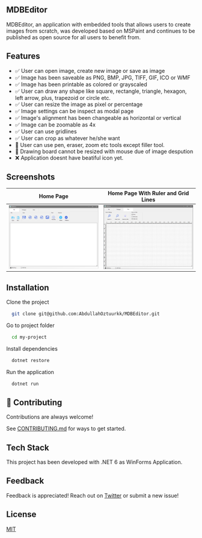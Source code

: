 ## MDBEditor

MDBEditor, an application with embedded tools that allows users to create images from scratch, 
was developed based on MSPaint and continues to be published as open source for all users to benefit from.

## Features

- :white_check_mark: User can open image, create new image or save as image
- :white_check_mark: Image has been saveable as PNG, BMP, JPG, TIFF, GIF, ICO or WMF
- :white_check_mark: Image has been printable as colored or grayscaled
- :white_check_mark: User can draw any shape like square, rectangle, triangle, hexagon, left arrow, plus, trapezoid or circle etc.
- :white_check_mark: User can resize the image as pixel or percentage
- :white_check_mark: Image settings can be inspect as modal page
- :white_check_mark: Image's alignment has been changeable as horizontal or vertical
- :white_check_mark: Image can be zoomable as 4x
- :white_check_mark: User can use gridlines
- :white_check_mark: User can crop as whatever he/she want
- :wrench: User can use pen, eraser, zoom etc tools except filler tool.
- :wrench: Drawing board cannot be resized with mouse due of image despution
- :x: Application doesnt have beatiful icon yet. 

## Screenshots

Home Page            |  Home Page With Ruler and Grid Lines
:-------------------------:|:-------------------------:
![](./Screenshots/home-page.png)  |  ![](./Screenshots/home-page-with-ruler-and-gridlines.png)

## Installation

Clone the project

```bash
  git clone git@github.com:AbdullahOztuurkk/MDBEditor.git
```

Go to project folder

```bash
  cd my-project
```

Install dependencies

```bash
  dotnet restore
```
Run the application

```bash
  dotnet run
```

## 🎉 Contributing

Contributions are always welcome!

See [CONTRIBUTING.md](/CONTRIBUTING.md) for ways to get started.

## Tech Stack

This project has been developed with .NET 6 as WinForms Application.

## Feedback

Feedback is appreciated! Reach out on [Twitter](https://twitter.com/AbdullahOztuurk) or submit a new issue!

## License

[MIT](/LICENSE)
